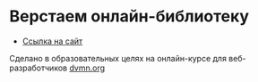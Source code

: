 # Верстаем онлайн-библиотеку

- [Ссылка на сайт](https://j0hntv.github.io/Website_Layout_For_Pydev/04_Books_Library_Restyle_2/pages/index1.html)

Сделано в образовательных целях на онлайн-курсе для веб-разработчиков [dvmn.org](https://dvmn.org/modules/)
